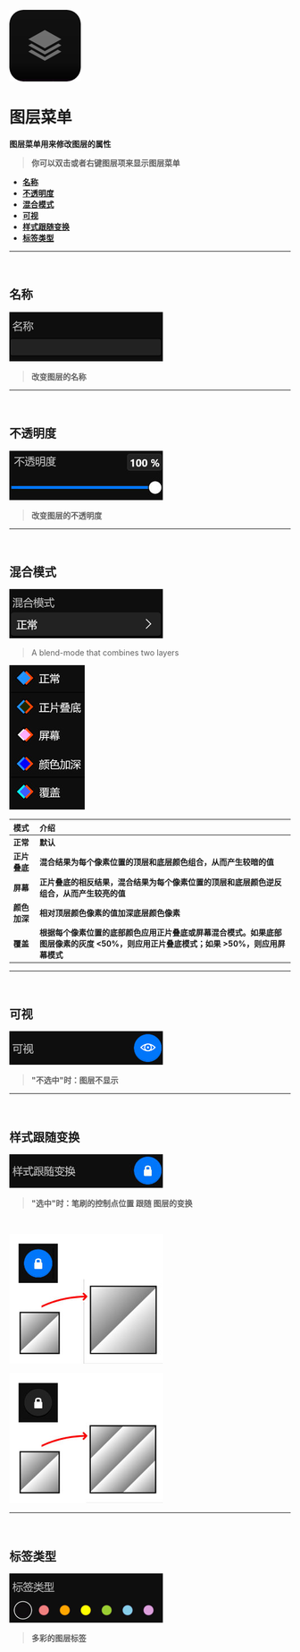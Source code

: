 ![Image](Images/Menus_LayerMenu.png)
# **图层菜单**
**图层菜单用来修改图层的属性**
> **你可以双击或者右键图层项来显示图层菜单**

- [**名称**](#名称)
- [**不透明度**](#不透明度)
- [**混合模式**](#混合模式)
- [**可视**](#可视)
- [**样式跟随变换**](#样式跟随变换)
- [**标签类型**](#标签类型)


---
<br/>

## **名称**
![Image](Images/Menus_LayerMenu_Name.jpg)
> **改变图层的名称**


---
<br/>

## **不透明度**
![Image](Images/Menus_LayerMenu_Opacity.jpg)
> **改变图层的不透明度**


---
<br/>

## **混合模式**
![Image](Images/Menus_LayerMenu_BlendMode.jpg)
> A blend-mode that combines two layers

![Image](Images/Menus_LayerMenu_BlendMode_Second.jpg)

|**模式**|**介绍**|
|:-|:-|
|**正常**|**默认**|
|**正片叠底**|**混合结果为每个像素位置的顶层和底层颜色组合，从而产生较暗的值**|
|**屏幕**|**正片叠底的相反结果，混合结果为每个像素位置的顶层和底层颜色逆反组合，从而产生较亮的值**|
|**颜色加深**|**相对顶层颜色像素的值加深底层颜色像素**| 
|**覆盖**|**根据每个像素位置的底部颜色应用正片叠底或屏幕混合模式。如果底部图层像素的灰度 <50%，则应用正片叠底模式；如果 >50%，则应用屏幕模式**|


---
<br/>

## **可视**
![Image](Images/Menus_LayerMenu_Visibility.jpg)
> **"不选中"时：图层不显示**


---
<br/>

## **样式跟随变换**
![Image](Images/Menus_LayerMenu_FollowTransform.jpg)
> **"选中"时：笔刷的控制点位置 跟随 图层的变换**

<br/>

![Image](Images/Menus_LayerMenu_FollowTransform_Checked.jpg)

![Image](Images/Menus_LayerMenu_FollowTransform_UnChecked.jpg)


---
<br/>

## **标签类型**
![Image](Images/Menus_LayerMenu_TagType.jpg)
> **多彩的图层标签**